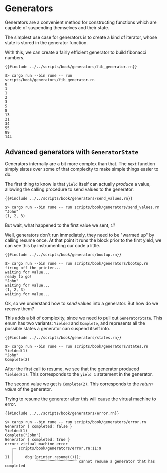 # Generators

Generators are a convenient method for constructing functions which are capable
of suspending themselves and their state.

The simplest use case for generators is to create a kind of iterator, whose
state is stored in the generator function.

With this, we can create a fairly efficient generator to build fibonacci
numbers.

```rune
{{#include ../../scripts/book/generators/fib_generator.rn}}
```

```text
$> cargo run --bin rune -- run scripts/book/generators/fib_generator.rn
0
1
1
2
3
5
8
13
21
34
55
89
144
```

## Advanced generators with `GeneratorState`

Generators internally are a bit more complex than that.
The `next` function simply slates over some of that complexity to make simple
things easier to do.

The first thing to know is that `yield` itself can actually *produce* a value,
allowing the calling procedure to send values to the generator.

```rune
{{#include ../../scripts/book/generators/send_values.rn}}
```

```text
$> cargo run --bin rune -- run scripts/book/generators/send_values.rn
"John"
(1, 2, 3)
```

But wait, what happened to the first value we sent, `1`?

Well, generators don't run immediately, they need to be "warmed up" by calling
resume once.
At that point it runs the block prior to the first yield, we can see this by
instrumenting our code a little.

```rune
{{#include ../../scripts/book/generators/bootup.rn}}
```

```text
$> cargo run --bin rune -- run scripts/book/generators/bootup.rn
firing off the printer...
waiting for value...
ready to go!
"John"
waiting for value...
(1, 2, 3)
waiting for value...
```

Ok, so we understand how to *send* values into a generator.
But how do we *receive* them?

This adds a bit of complexity, since we need to pull out `GeneratorState`.
This enum has two variants: `Yielded` and `Complete`, and represents all the
possible states a generator can suspend itself into.

```rune
{{#include ../../scripts/book/generators/states.rn}}
```

```text
$> cargo run --bin rune -- run scripts/book/generators/states.rn
Yielded(1)
"John"
Complete(2)
```

After the first call to resume, we see that the generator produced `Yielded(1)`.
This corresponds to the `yield 1` statement in the generator.

The second value we get is `Complete(2)`.
This corresponds to the *return value* of the generator.

Trying to resume the generator after this will cause the virtual machine to
error.

```rune
{{#include ../../scripts/book/generators/error.rn}}
```

```text
$> cargo run --bin rune -- run scripts/book/generators/error.rn
Generator { completed: false }
Yielded(1)
Complete("John")
Generator { completed: true }
error: virtual machine error
   ┌─ scripts/book/generators/error.rn:11:9
   │
11 │     dbg!(printer.resume(()));
   │          ^^^^^^^^^^^^^^^^^^ cannot resume a generator that has completed
```
